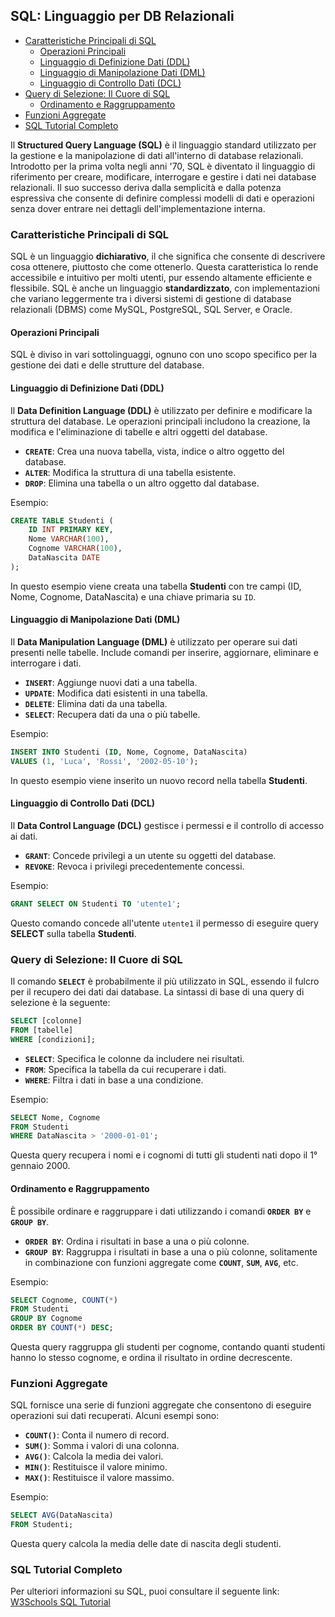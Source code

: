 ## SQL: Linguaggio per DB Relazionali <!-- omit in toc -->

- [Caratteristiche Principali di SQL](#caratteristiche-principali-di-sql)
  - [Operazioni Principali](#operazioni-principali)
  - [Linguaggio di Definizione Dati (DDL)](#linguaggio-di-definizione-dati-ddl)
  - [Linguaggio di Manipolazione Dati (DML)](#linguaggio-di-manipolazione-dati-dml)
  - [Linguaggio di Controllo Dati (DCL)](#linguaggio-di-controllo-dati-dcl)
- [Query di Selezione: Il Cuore di SQL](#query-di-selezione-il-cuore-di-sql)
  - [Ordinamento e Raggruppamento](#ordinamento-e-raggruppamento)
- [Funzioni Aggregate](#funzioni-aggregate)
- [SQL Tutorial Completo](#sql-tutorial-completo)

Il **Structured Query Language (SQL)** è il linguaggio standard utilizzato per la gestione e la manipolazione di dati all'interno di database relazionali. Introdotto per la prima volta negli anni '70, SQL è diventato il linguaggio di riferimento per creare, modificare, interrogare e gestire i dati nei database relazionali. Il suo successo deriva dalla semplicità e dalla potenza espressiva che consente di definire complessi modelli di dati e operazioni senza dover entrare nei dettagli dell'implementazione interna.

### Caratteristiche Principali di SQL

SQL è un linguaggio **dichiarativo**, il che significa che consente di descrivere cosa ottenere, piuttosto che come ottenerlo. Questa caratteristica lo rende accessibile e intuitivo per molti utenti, pur essendo altamente efficiente e flessibile. SQL è anche un linguaggio **standardizzato**, con implementazioni che variano leggermente tra i diversi sistemi di gestione di database relazionali (DBMS) come MySQL, PostgreSQL, SQL Server, e Oracle.

#### Operazioni Principali

SQL è diviso in vari sottolinguaggi, ognuno con uno scopo specifico per la gestione dei dati e delle strutture del database.

#### Linguaggio di Definizione Dati (DDL)
Il **Data Definition Language (DDL)** è utilizzato per definire e modificare la struttura del database. Le operazioni principali includono la creazione, la modifica e l'eliminazione di tabelle e altri oggetti del database.

- **`CREATE`**: Crea una nuova tabella, vista, indice o altro oggetto del database.
- **`ALTER`**: Modifica la struttura di una tabella esistente.
- **`DROP`**: Elimina una tabella o un altro oggetto dal database.

Esempio:
```sql
CREATE TABLE Studenti (
    ID INT PRIMARY KEY,
    Nome VARCHAR(100),
    Cognome VARCHAR(100),
    DataNascita DATE
);
```
In questo esempio viene creata una tabella **Studenti** con tre campi (ID, Nome, Cognome, DataNascita) e una chiave primaria su `ID`.

#### Linguaggio di Manipolazione Dati (DML)
Il **Data Manipulation Language (DML)** è utilizzato per operare sui dati presenti nelle tabelle. Include comandi per inserire, aggiornare, eliminare e interrogare i dati.

- **`INSERT`**: Aggiunge nuovi dati a una tabella.
- **`UPDATE`**: Modifica dati esistenti in una tabella.
- **`DELETE`**: Elimina dati da una tabella.
- **`SELECT`**: Recupera dati da una o più tabelle.

Esempio:
```sql
INSERT INTO Studenti (ID, Nome, Cognome, DataNascita) 
VALUES (1, 'Luca', 'Rossi', '2002-05-10');
```
In questo esempio viene inserito un nuovo record nella tabella **Studenti**.

#### Linguaggio di Controllo Dati (DCL)
Il **Data Control Language (DCL)** gestisce i permessi e il controllo di accesso ai dati.

- **`GRANT`**: Concede privilegi a un utente su oggetti del database.
- **`REVOKE`**: Revoca i privilegi precedentemente concessi.

Esempio:
```sql
GRANT SELECT ON Studenti TO 'utente1';
```
Questo comando concede all'utente `utente1` il permesso di eseguire query **SELECT** sulla tabella **Studenti**.

### Query di Selezione: Il Cuore di SQL

Il comando **`SELECT`** è probabilmente il più utilizzato in SQL, essendo il fulcro per il recupero dei dati dai database. La sintassi di base di una query di selezione è la seguente:

```sql
SELECT [colonne]
FROM [tabelle]
WHERE [condizioni];
```

- **`SELECT`**: Specifica le colonne da includere nei risultati.
- **`FROM`**: Specifica la tabella da cui recuperare i dati.
- **`WHERE`**: Filtra i dati in base a una condizione.

Esempio:
```sql
SELECT Nome, Cognome
FROM Studenti
WHERE DataNascita > '2000-01-01';
```
Questa query recupera i nomi e i cognomi di tutti gli studenti nati dopo il 1° gennaio 2000.

#### Ordinamento e Raggruppamento

È possibile ordinare e raggruppare i dati utilizzando i comandi **`ORDER BY`** e **`GROUP BY`**.

- **`ORDER BY`**: Ordina i risultati in base a una o più colonne.
- **`GROUP BY`**: Raggruppa i risultati in base a una o più colonne, solitamente in combinazione con funzioni aggregate come **`COUNT`**, **`SUM`**, **`AVG`**, etc.

Esempio:
```sql
SELECT Cognome, COUNT(*)
FROM Studenti
GROUP BY Cognome
ORDER BY COUNT(*) DESC;
```
Questa query raggruppa gli studenti per cognome, contando quanti studenti hanno lo stesso cognome, e ordina il risultato in ordine decrescente.

### Funzioni Aggregate

SQL fornisce una serie di funzioni aggregate che consentono di eseguire operazioni sui dati recuperati. Alcuni esempi sono:

- **`COUNT()`**: Conta il numero di record.
- **`SUM()`**: Somma i valori di una colonna.
- **`AVG()`**: Calcola la media dei valori.
- **`MIN()`**: Restituisce il valore minimo.
- **`MAX()`**: Restituisce il valore massimo.

Esempio:
```sql
SELECT AVG(DataNascita)
FROM Studenti;
```
Questa query calcola la media delle date di nascita degli studenti.

### SQL Tutorial Completo

Per ulteriori informazioni su SQL, puoi consultare il seguente link: [W3Schools SQL Tutorial](https://www.w3schools.com/sql/)